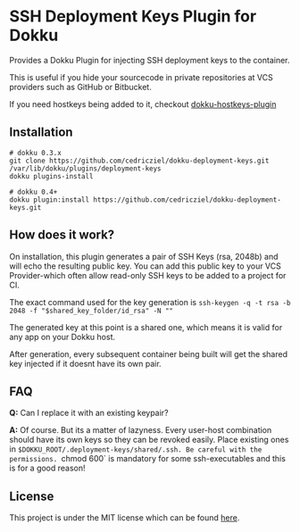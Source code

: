 SSH Deployment Keys Plugin for Dokku
====================================

Provides a Dokku Plugin for injecting SSH deployment keys to the container.

This is useful if you hide your sourcecode in private repositories at VCS providers such as GitHub or Bitbucket.

If you need hostkeys being added to it, checkout [dokku-hostkeys-plugin](http://github.com/cedricziel/dokku-hostkeys-plugin)

Installation
------------

```
# dokku 0.3.x
git clone https://github.com/cedricziel/dokku-deployment-keys.git /var/lib/dokku/plugins/deployment-keys
dokku plugins-install

# dokku 0.4+
dokku plugin:install https://github.com/cedricziel/dokku-deployment-keys.git
```

How does it work?
-----------------

On installation, this plugin generates a pair of SSH Keys (rsa, 2048b) and will echo the resulting public key.
You can add this public key to your VCS Provider-which often allow read-only SSH keys to be added to a project for CI.

The exact command used for the key generation is `ssh-keygen -q -t rsa -b 2048 -f "$shared_key_folder/id_rsa" -N ""`

The generated key at this point is a shared one, which means it is valid for any app on your Dokku host.

After generation, every subsequent container being built will get the shared key injected if it doesnt have its own pair.

FAQ
---

**Q:** Can I replace it with an existing keypair?

**A:** Of course. But its a matter of lazyness. Every user-host combination should have its own keys so they can be revoked easily. Place existing ones in `$DOKKU_ROOT/.deployment-keys/shared/.ssh. Be careful with the permissions. `chmod 600` is mandatory for some ssh-executables and this is for a good reason!

License
-------

This project is under the MIT license which can be found [here](LICENSE.md).
